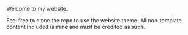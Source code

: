 Welcome to my website.

Feel free to clone the repo to use the website theme. All non-template content included is mine and must be credited as such.

